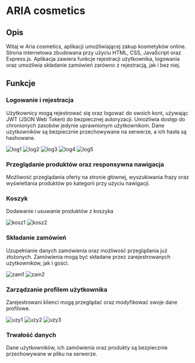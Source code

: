 # ARIA cosmetics

## Opis
Witaj w Aria cosmetics, aplikacji umożliwiającej zakup kosmetyków online. 
Strona internetowa zbudowana przy użyciu HTML, CSS, JavaScript oraz Express.js. 
Aplikacja zawiera funkcje rejestracji użytkownika, logowania oraz umożliwia składanie zamówień zarówno z rejestracją, jak i bez niej. 

## Funkcje

### Logowanie i rejestracja
Użytkownicy mogą rejestrować się oraz logować do swoich kont, używając JWT (JSON Web Token) do bezpiecznej autoryzacji. Umożliwia dostęp do chronionych zasobów jedynie uprawnionym użytkownikom.
Dane użytkowników są bezpiecznie przechowywane na serwerze, a ich hasła są hashowane.

![log1](https://raw.github.com/MariaBrodowska/cosmetics-store/master/assets/log1.png)
![log2](https://raw.githubt.com/MariaBrodowska/cosmetics-store/master/assets/log2.png)
![log3](https://raw.github.com/MariaBrodowska/cosmetics-store/master/assets/log3.png)
![log4](https://raw.github.com/MariaBrodowska/cosmetics-store/master/assets/log4.png)
![log5](https://raw.github.com/MariaBrodowska/cosmetics-store/master/assets/log5.png)

### Przeglądanie produktów oraz responsywna nawigacja
Możliwość przeglądania oferty na stronie głównej, wyszukiwania frazy oraz wyświetlania produktów po kategorii przy użyciu nawigacji.

### Koszyk
Dodawanie i usuwanie produktów z koszyka

![kosz1](https://raw.github.com/MariaBrodowska/cosmetics-store/master/assets/kosz1.png)
![kosz2](https://raw.github.com/MariaBrodowska/cosmetics-store/master/assets/kosz2.png)

### Składanie zamówień
Uzupełnianie danych zamówienia oraz możliwość przeglądania już złożonych. Zamówienia mogą być składane przez zarejestrowanych użytkowników, jak i gości.

![zam1](https://raw.github.com/MariaBrodowska/cosmetics-store/master/assets/zam1.png)
![zam2](https://raw.github.com/MariaBrodowska/cosmetics-store/master/assets/zam2.png)

### Zarządzanie profilem użytkownika
Zarejestrowani klienci mogą przeglądać oraz modyfikować swoje dane profilowe.

![uzy1](https://raw.github.com/MariaBrodowska/cosmetics-store/master/assets/uzy1.png)
![uzy2](https://raw.github.com/MariaBrodowska/cosmetics-store/master/assets/uzy2.png)
![uzy3](https://raw.github.com/MariaBrodowska/cosmetics-store/master/assets/uzy3.png)

### Trwałość danych
Dane użytkowników, ich zamówienia oraz produkty są bezpiecznie przechowywane w pliku na serwerze.

